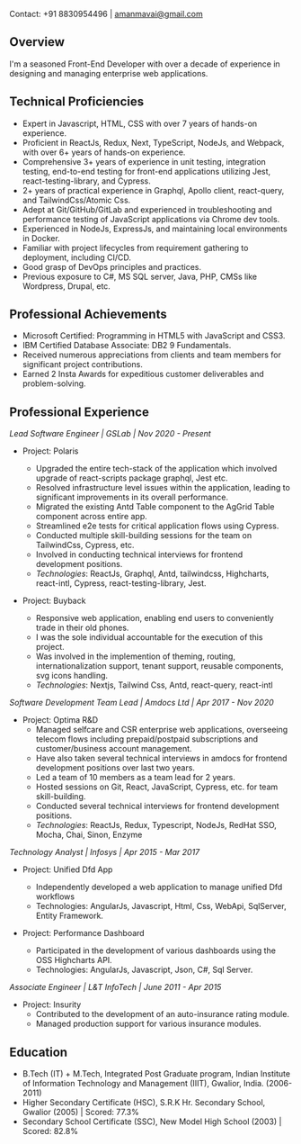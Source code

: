 Contact: +91 8830954496 | amanmavai@gmail.com

## Overview

I'm a seasoned Front-End Developer with over a decade of experience in designing and managing enterprise web applications.

## Technical Proficiencies

- Expert in Javascript, HTML, CSS with over 7 years of hands-on experience.
- Proficient in ReactJs, Redux, Next, TypeScript, NodeJs, and Webpack, with over 6+ years of hands-on experience.
- Comprehensive 3+ years of experience in unit testing, integration testing, end-to-end testing for front-end applications utilizing Jest, react-testing-library, and Cypress.
- 2+ years of practical experience in Graphql, Apollo client, react-query, and TailwindCss/Atomic Css.
- Adept at Git/GitHub/GitLab and experienced in troubleshooting and performance testing of JavaScript applications via Chrome dev tools.
- Experienced in NodeJs, ExpressJs, and maintaining local environments in Docker.
- Familiar with project lifecycles from requirement gathering to deployment, including CI/CD.
- Good grasp of DevOps principles and practices.
- Previous exposure to C#, MS SQL server, Java, PHP, CMSs like Wordpress, Drupal, etc.

## Professional Achievements

- Microsoft Certified: Programming in HTML5 with JavaScript and CSS3.
- IBM Certified Database Associate: DB2 9 Fundamentals.
- Received numerous appreciations from clients and team members for significant project contributions.
- Earned 2 Insta Awards for expeditious customer deliverables and problem-solving.


## Professional Experience

*Lead Software Engineer | GSLab | Nov 2020 - Present*

- Project: Polaris
  - Upgraded the entire tech-stack of the application which involved upgrade of react-scripts package
  graphql, Jest etc.
  - Resolved infrastructure level issues within the application, leading to significant improvements in its overall performance.
  - Migrated the existing Antd Table component to the AgGrid Table component across entire app.
  - Streamlined e2e tests for critical application flows using Cypress.
  - Conducted multiple skill-building sessions for the team on TailwindCss, Cypress, etc.
  - Involved in conducting technical interviews for frontend development positions.
  - *Technologies*: ReactJs, Graphql, Antd, tailwindcss, Highcharts, react-intl, Cypress, react-testing-library, Jest.
 
- Project: Buyback
  - Responsive web application, enabling end users to conveniently trade in their old phones.
  - I was the sole individual accountable for the execution of this project.
  - Was involved in the implemention of theming, routing, internationalization support, tenant support, reusable components, svg icons handling. 
  - *Technologies*: Nextjs, Tailwind Css, Antd, react-query, react-intl

*Software Development Team Lead | Amdocs Ltd | Apr 2017 - Nov 2020*

- Project: Optima R&D
  - Managed selfcare and CSR enterprise web applications, overseeing telecom flows including prepaid/postpaid subscriptions and customer/business account management.
  - Have also taken several technical interviews in amdocs for frontend development positions over last two years.
  - Led a team of 10 members as a team lead for 2 years.
  - Hosted sessions on Git, React, JavaScript, Cypress, etc. for team skill-building.
  - Conducted several technical interviews for frontend development positions.
  - *Technologies*: ReactJs, Redux, Typescript, NodeJs, RedHat SSO, Mocha, Chai, Sinon, Enzyme
 
*Technology Analyst | Infosys | Apr 2015 - Mar 2017*

- Project: Unified Dfd App
  - Independently developed a web application to manage unified Dfd workflows
  - Technologies: AngularJs, Javascript, Html, Css, WebApi, SqlServer, Entity Framework.

- Project: Performance Dashboard
  - Participated in the development of various dashboards using the OSS Highcharts API.
  - Technologies: AngularJs, Javascript, Json, C#, Sql Server.

*Associate Engineer | L&T InfoTech | June 2011 - Apr 2015*

- Project: Insurity
  - Contributed to the development of an auto-insurance rating module.
  - Managed production support for various insurance modules.

## Education

  - B.Tech (IT) + M.Tech, Integrated Post Graduate program, Indian Institute of Information Technology and Management (IIIT), Gwalior, India. (2006-2011)
  - Higher Secondary Certificate (HSC), S.R.K Hr. Secondary School, Gwalior (2005) | Scored:  77.3%
  - Secondary School Certificate (SSC), New Model High School (2003) | Scored:  82.8%
